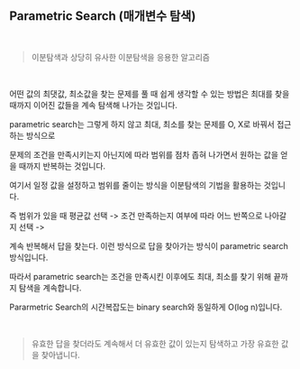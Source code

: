 ## Parametric Search (매개변수 탐색)

<br>

> 이분탐색과 상당히 유사한 이분탐색을 응용한 알고리즘
> 
<br>

어떤 값의 최댓값, 최소값을 찾는 문제를 풀 때 쉽게 생각할 수 있는 방법은 최대를 찾을 때까지 이어진 값들을 계속 탐색해 나가는 것입니다. 

parametric search는 그렇게 하지 않고 최대, 최소를 찾는 문제를 O, X로 바꿔서 접근하는 방식으로

문제의 조건을 만족시키는지 아닌지에 따라 범위를 점차 좁혀 나가면서 원하는 값을 얻을 때까지 반복하는 것입니다. 

여기서 일정 값을 설정하고 범위를 줄이는 방식을 이분탐색의 기법을 활용하는 것입니다. 

즉 범위가 있을 때 평균값 선택 -> 조건 만족하는지 여부에 따라 어느 반쪽으로 나아갈지 선택 -> 

계속 반복해서 답을 찾는다. 이런 방식으로 답을 찾아가는 방식이 parametric search 방식입니다.

따라서 parametric search는 조건을 만족시킨 이후에도 최대, 최소를 찾기 위해 끝까지 탐색을 계속합니다.

Pararmetric Search의 시간복잡도는 binary search와 동일하게 O(log n)입니다.

<br>


> 유효한 답을 찾더라도 계속해서 더 유효한 값이 있는지 탐색하고 가장 유효한 값을 찾아냅니다.
